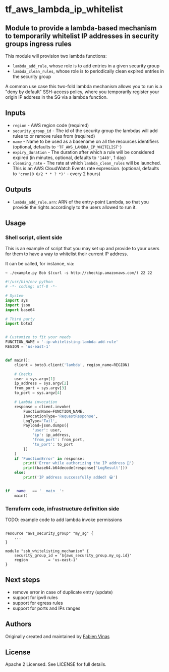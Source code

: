 # tf_aws_lambda_ip_whitelist 

## Module to provide a lambda-based mechanism to temporarily whitelist IP addresses in security groups ingress rules

This module will provision two lambda functions:
- `lambda_add_rule`, whose role is to add entries in a given security group
- `lambda_clean_rules`, whose role is to periodically clean expired entries in the security group

A common use case this two-fold lambda mechanism allows you to run is a "deny by default" SSH-access policy, where you temporarily register your origin IP address in the SG via a lambda function.

## Inputs

  * `region` - AWS region code (required)
  * `security_group_id` - The id of the security group the lambdas will add rules to or remove rules from (required)
  * `name` - Name to be used as a basename on all the resources identifiers (optional, defaults to `'TF_AWS_LAMBDA_IP_WHITELIST'`)
  * `expiry_duration` - The duration after which a rule will be considered expired (in minutes, optional, defaults to `'1440'`, 1 day)
  * `cleaning_rate` - The rate at which `lambda_clean_rules` will be launched. This is an AWS CloudWatch Events rate expression. (optional, defaults to `'cron(0 0/2 * * ? *)'` - every 2 hours)

## Outputs

  * `lambda_add_rule.arn`: ARN of the entry-point Lambda, so that you provide the rights accordingly to the users allowed to run it.

## Usage

### Shell script, client side

This is an example of script that you may set up and provide to your users for them to have a way to whitelist their current IP address.

It can be called, for instance, via:

```shell
~ ./example.py Bob $(curl -s http://checkip.amazonaws.com/) 22 22
```

```python
#!/usr/bin/env python
# -*- coding: utf-8 -*-

# System
import sys
import json
import base64

# Third party
import boto3


# Customize to fit your needs
FUNCTION_NAME = '-ip-whitelisting-lambda-add-rule'
REGION = 'us-east-1'


def main():
    client = boto3.client('lambda', region_name=REGION)

    # Checks
    user = sys.argv[1]
    ip_address = sys.argv[2]
    from_port = sys.argv[3]
    to_port = sys.argv[4]

    # Lambda invocation
    response = client.invoke(
        FunctionName=FUNCTION_NAME,
        InvocationType='RequestResponse',
        LogType='Tail',
        Payload=json.dumps({
            'user': user,
            'ip': ip_address,
            'from_port': from_port,
            'to_port': to_port
        })
    )
    if 'FunctionError' in response:
        print('Error while authorizing the IP address 🙁')
        print(base64.b64decode(response['LogResult']))
    else:
        print('IP address successfully added! 😀')


if __name__ == '__main__':
    main()

```

### Terraform code, infrastructure definition side

TODO: example code to add lambda invoke permissions

```hcl

resource "aws_security_group" "my_sg" {
    ...
}

module "ssh_whitelisting_mechanism" {
    security_group_id = '${aws_security_group.my_sg.id}'
    region         = 'us-east-1'
}
```

## Next steps

- remove error in case of duplicate entry (update)
- support for ipv6 rules
- support for egress rules
- support for ports and IPs ranges

## Authors

Originally created and maintained by [Fabien Vinas](https://github.com/fvinas)

## License

Apache 2 Licensed. See LICENSE for full details.
